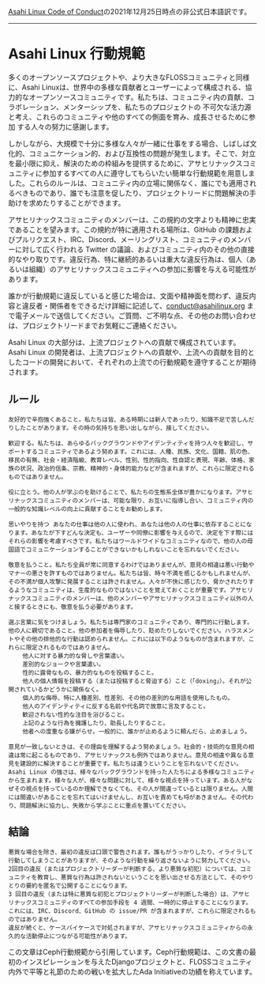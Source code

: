 [Asahi Linux Code of Conduct](https://asahilinux.org/code-of-conduct/)の2021年12月25日時点の非公式日本語訳です。
 
---
# Asahi Linux 行動規範

多くのオープンソースプロジェクトや、より大きなFLOSSコミュニティと同様に、Asahi Linuxは、世界中の多様な貢献者とユーザーによって構成される、協力的なオープンソースコミュニティです。私たちは、コミュニティ内の貢献、コラボレーション、メンターシップを、私たちのプロジェクトの 不可欠な活力源と考え、これらのコミュニティや他のすべての側面を育み、成長させるために参加 する人々の努力に感謝します。

しかしながら、大規模で十分に多様な人々が一緒に仕事をする場合、しばしば文化的、コミュニケーション的、および互換性の問題が発生します。そこで、対立を最小限に抑え、解決のための枠組みを提供するために、アサヒリナックスコミュニティに参加するすべての人に遵守してもらいたい簡単な行動規範を用意しました。これらのルールは、コミュニティ内の立場に関係なく、誰にでも適用されるべきものであり、誰でも注意を促したり、プロジェクトリードに問題解決の手助けを求めたりすることができます。

アサヒリナックスコミュニティのメンバーは、この規約の文字よりも精神に忠実であることを望みます。この規約が特に適用される場所は、GitHub の課題およびプルリクエスト、IRC、Discord、メーリングリスト、コミュニティのメンバーに対して広く行われる Twitter の議論、およびコミュニティ内のその他の直接的なやり取りです。違反行為、特に継続的あるいは重大な違反行為は、個人（あるいは組織）のアサヒリナックスコミュニティへの参加に影響を与える可能性があります。

誰かが行動規範に違反していると感じた場合は、文面や精神面を問わず、違反内容と違反者・関係者をできるだけ詳細に記述して、conduct@asahilinux.org まで電子メールで送信してください。ご質問、ご不明な点、その他のお問い合わせは、プロジェクトリードまでお気軽にご連絡ください。

Asahi Linux の大部分は、上流プロジェクトへの貢献で構成されています。Asahi Linux の開発者は、上流プロジェクトへの貢献や、上流への貢献を目的としたコードの開発において、それぞれの上流での行動規範を遵守することが期待されます。

## ルール

    友好的で辛抱強くあること。私たちは皆、ある時期には新人であったり、知識不足で苦しんだりしたことがあります。その時の気持ちを思い出しながら、接してください。

    歓迎する。私たちは、あらゆるバックグラウンドやアイデンティティを持つ人々を歓迎し、サポートするコミュニティであるよう努めます。これには、人種、民族、文化、国籍、肌の色、移民の有無、社会・経済階級、教育レベル、性別、性的指向、性自認と表現、年齢、体格、家族の状況、政治的信条、宗教、精神的・身体的能力などが含まれますが、これらに限定されるものではありません。

    役に立とう。他の人が学ぶのを助けることで、私たちの生態系全体が豊かになります。アサヒリナックスコミュニティのメンバーは、可能な限り、お互いに指導し合い、コミュニティ内の一般的な知識レベルの向上に貢献することをお勧めします。

    思いやりを持つ あなたの仕事は他の人に使われ、あなたは他の人の仕事に依存することになります。あなたが下すどんな決定も、ユーザーや同僚に影響を与えるので、決定を下す際にはそれらの影響を考慮すべきです。私たちはワールドワイドなコミュニティなので、他の人の母国語でコミュニケーションすることができないかもしれないことを忘れないでください。

    敬意を払うこと。私たち全員が常に同意するわけではありませんが、意見の相違は悪い行動やマナーの悪さを許すものではありません。私たちは皆、時々不満を感じるかもしれませんが、その不満が個人攻撃に発展することは許されません。人々が不快に感じたり、脅かされたりするようなコミュニティは、生産的なものではないことを覚えておくことが重要です。アサヒリナックスコミュニティのメンバーは、他のメンバーやアサヒリナックスコミュニティ以外の人と接するときにも、敬意を払う必要があります。

    選ぶ言葉に気をつけましょう。私たちは専門家のコミュニティであり、専門的に行動します。他の人に親切であること。他の参加者を侮辱したり、貶めたりしないでください。ハラスメントやその他の排他的な行動は認められません。これには以下のようなものが含まれますが、これらに限定されるものではありません。
        他人に対する暴力的な脅しや言葉遣い。
        差別的なジョークや言葉遣い。
        性的に露骨なもの、暴力的なものを投稿すること。
        他人の個人情報を投稿する（または投稿すると脅迫する）こと（「doxing」）。それが公開されているかどうかに関係なく。
        個人的な侮辱、特に人種差別、性差別、その他の差別的な用語を使用したもの。
        他人のアイデンティティに反する名前や代名詞で故意に言及すること。
        歓迎されない性的な注目を浴びること。
        上記のような行為を擁護したり、助長したりすること。
        他者への度重なる嫌がらせ。一般的に、誰かが止めるように頼んだら、止めましょう。

    意見が一致しないときは、その理由を理解するよう努めましょう。社会的・技術的な意見の相違は常に起こるものであり、アサヒリナックスも例外ではありません。意見の相違や異なる意見を建設的に解決することが重要です。私たちは違うということを忘れないでください。Asahi Linux の強さは、様々なバックグラウンドを持った人たちによる多様なコミュニティから生まれます。様々な人が、様々な問題に対して、様々な視点を持っています。ある人がなぜその視点を持っているのか理解できなくても、その人が間違っているとは限りません。人間には間違いがあることを忘れてはいけませんし、お互いを責めても埒があきません。その代わり、問題解決に協力し、失敗から学ぶことに重点を置いてください。

## 結論

    悪質な場合を除き、最初の違反は口頭で警告されます。誰もがうっかりしたり、イライラして行動してしまうことがありますが、そのような行動を繰り返さないように努力してください。
    2回目の違反（またはプロジェクトリーダーが判断する、より悪質な初犯）については、コミュニティを教育し、悪質な行為は許されないということを思い出させる方法として、そのやりとりの要約を匿名で公開することになります。
    3 回目の違反（または特に悪質な初犯とプロジェクトリーダーが判断した場合）は、アサヒ リナックスコミュニティのすべての参加手段を 4 週間、一時的に停止することになります。これには、IRC、Discord、GitHub の issue/PR が含まれますが、これらに限定されるものではありません。
    違反が続くと、ケースバイケースで対処されますが、アサヒリナックスコミュニティからの永久的な活動停止につながる可能性があります。

この文章はCeph行動規範から引用しています。Ceph行動規範は、この文書の最初のインスピレーションを与えたDjangoプロジェクトと、FLOSSコミュニティ内外で平等と礼節のための戦いを拡大したAda Initiativeの功績を称えています。
